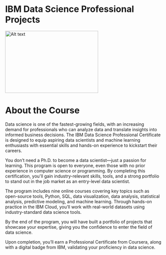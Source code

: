 # IBM Data Science Professional Projects
<img src="https://upload.wikimedia.org/wikipedia/commons/5/51/IBM_logo.svg" alt="Alt text" width="300" height="200">

# About the Course 
Data science is one of the fastest-growing fields, with an increasing demand for professionals who can analyze data and translate insights into informed business decisions. The IBM Data Science Professional Certificate is designed to equip aspiring data scientists and machine learning enthusiasts with essential skills and hands-on experience to kickstart their careers.  

You don’t need a Ph.D. to become a data scientist—just a passion for learning. This program is open to everyone, even those with no prior experience in computer science or programming. By completing this certification, you'll gain industry-relevant skills, tools, and a strong portfolio to stand out in the job market as an entry-level data scientist.  

The program includes nine online courses covering key topics such as open-source tools, Python, SQL, data visualization, data analysis, statistical analysis, predictive modeling, and machine learning. Through hands-on practice in the IBM Cloud, you’ll work with real-world datasets using industry-standard data science tools.  

By the end of the program, you will have built a portfolio of projects that showcase your expertise, giving you the confidence to enter the field of data science.  

Upon completion, you’ll earn a Professional Certificate from Coursera, along with a digital badge from IBM, validating your proficiency in data science.
